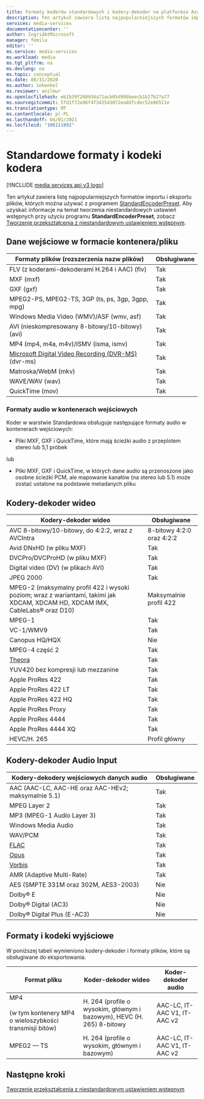 ```yaml
---
title: Formaty koderów standardowych i kodery-dekoder na platformie Azure
description: Ten artykuł zawiera listę najpopularniejszych formatów importu i eksportu plików, których można używać z programem StandardEncoderPreset.
services: media-services
documentationcenter: ''
author: IngridAtMicrosoft
manager: femila
editor: ''
ms.service: media-services
ms.workload: media
ms.tgt_pltfrm: na
ms.devlang: na
ms.topic: conceptual
ms.date: 08/31/2020
ms.author: inhenkel
ms.reviewer: anilmur
ms.openlocfilehash: eb1b39f268934a71acb05d99bbeecb1b27b27a77
ms.sourcegitcommit: 5fd1f72a96f4f343543072eadd7cdec52e86511e
ms.translationtype: MT
ms.contentlocale: pl-PL
ms.lasthandoff: 04/01/2021
ms.locfileid: "106111892"
---
```

# <a name="standard-encoder-formats-and-codecs"></a>Standardowe formaty i kodeki kodera

[!INCLUDE [media services api v3 logo](./includes/v3-hr.md)]

Ten artykuł zawiera listę najpopularniejszych formatów importu i eksportu plików, których można używać z programem [StandardEncoderPreset](/rest/api/media/transforms/createorupdate#standardencoderpreset). Aby uzyskać informacje na temat tworzenia niestandardowych ustawień wstępnych przy użyciu programu **StandardEncoderPreset**, zobacz [Tworzenie przekształcenia z niestandardowym ustawieniem wstępnym](encode-custom-presets-how-to.md).

## <a name="input-containerfile-formats"></a>Dane wejściowe w formacie kontenera/pliku

| Formaty plików (rozszerzenia nazw plików) | Obsługiwane |
| --- | --- |
| FLV (z koderami-dekoderami H.264 i AAC) (flv) |Tak |
| MXF (mxf) |Tak |
| GXF (gxf) |Tak |
| MPEG2-PS, MPEG2-TS, 3GP (ts, ps, 3gp, 3gpp, mpg) |Tak |
| Windows Media Video (WMV)/ASF (wmv, asf) |Tak |
| AVI (nieskompresowany 8-bitowy/10-bitowy) (avi) |Tak |
| MP4 (mp4, m4a, m4v)/ISMV (isma, ismv) |Tak |
| [Microsoft Digital Video Recording (DVR-MS)](/previous-versions/windows/desktop/mstv/about-the-dvr-ms-file-format) (dvr-ms) |Tak |
| Matroska/WebM (mkv) |Tak |
| WAVE/WAV (wav) |Tak |
| QuickTime (mov) |Tak |

### <a name="audio-formats-in-input-containers"></a>Formaty audio w kontenerach wejściowych

Koder w warstwie Standardowa obsługuje następujące formaty audio w kontenerach wejściowych:

* Pliki MXF, GXF i QuickTime, które mają ścieżki audio z przeplotem stereo lub 5,1 próbek

lub

* Pliki MXF, GXF i QuickTime, w których dane audio są przenoszone jako osobne ścieżki PCM, ale mapowanie kanałów (na stereo lub 5.1) może zostać ustalone na podstawie metadanych pliku

## <a name="input-video-codecs"></a>Kodery-dekoder wideo
| Kodery-dekoder wideo | Obsługiwane |
| --- | --- |
| AVC 8-bitowy/10-bitowy, do 4:2:2, wraz z AVCIntra |8-bitowy 4:2:0 oraz 4:2:2 |
| Avid DNxHD (w pliku MXF) |Tak |
| DVCPro/DVCProHD (w pliku MXF) |Tak |
| Digital video (DV) (w plikach AVI) |Tak |
| JPEG 2000 |Tak |
| MPEG-2 (maksymalny profil 422 i wysoki poziom; wraz z wariantami, takimi jak XDCAM, XDCAM HD, XDCAM IMX, CableLabs® oraz D10) |Maksymalnie profil 422 |
| MPEG-1 |Tak |
| VC-1/WMV9 |Tak |
| Canopus HQ/HQX |Nie |
| MPEG-4 część 2 |Tak |
| [Theora](https://en.wikipedia.org/wiki/Theora) |Tak |
| YUV420 bez kompresji lub mezzanine |Tak |
| Apple ProRes 422 |Tak |
| Apple ProRes 422 LT |Tak |
| Apple ProRes 422 HQ |Tak |
| Apple ProRes Proxy |Tak |
| Apple ProRes 4444 |Tak |
| Apple ProRes 4444 XQ |Tak |
| HEVC/H. 265| Profil główny|

## <a name="input-audio-codecs"></a>Kodery-dekoder Audio Input
| Kodery-dekodery wejściowych danych audio | Obsługiwane |
| --- | --- |
| AAC (AAC-LC, AAC-HE oraz AAC-HEv2; maksymalnie 5.1) |Tak |
| MPEG Layer 2 |Tak |
| MP3 (MPEG-1 Audio Layer 3) |Tak |
| Windows Media Audio |Tak |
| WAV/PCM |Tak |
| [FLAC](https://en.wikipedia.org/wiki/FLAC)</a> |Tak |
| [Opus](https://go.microsoft.com/fwlink/?LinkId=822667) |Tak |
| [Vorbis](https://en.wikipedia.org/wiki/Vorbis)</a> |Tak |
| AMR (Adaptive Multi-Rate) |Tak |
| AES (SMPTE 331M oraz 302M, AES3-2003) |Nie |
| Dolby® E |Nie |
| Dolby® Digital (AC3) |Nie |
| Dolby® Digital Plus (E-AC3) |Nie |

## <a name="output-formats-and-codecs"></a>Formaty i kodeki wyjściowe
W poniższej tabeli wymieniono kodery-dekoder i formaty plików, które są obsługiwane do eksportowania.

| Format pliku | Koder-dekoder wideo | Koder-dekoder audio |
| --- | --- | --- |
| MP4 <br/><br/>(w tym kontenery MP4 o wieloszybkości transmisji bitów) |H. 264 (profile o wysokim, głównym i bazowym), HEVC (H. 265) 8-bitowy |AAC-LC, IT-AAC V1, IT-AAC v2 |
| MPEG2 — TS |H. 264 (profile o wysokim, głównym i bazowym) |AAC-LC, IT-AAC V1, IT-AAC v2 |

## <a name="next-steps"></a>Następne kroki

[Tworzenie przekształcenia z niestandardowym ustawieniem wstępnym](encode-custom-presets-how-to.md)
